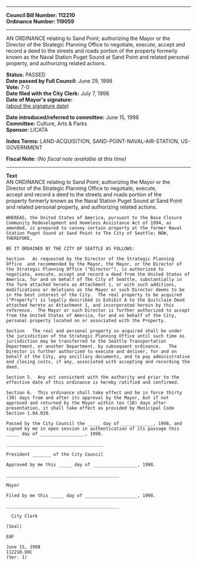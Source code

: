 * * * * *  
  
**Council Bill Number: [](#h0)[](#h2)112210**   
**Ordinance Number: 119059**  
  
* * * * *  
  
AN ORDINANCE relating to Sand Point; authorizing the Mayor or the Director of the Strategic Planning Office to negotiate, execute, accept and record a deed to the streets and roads portion of the property formerly known as the Naval Station Puget Sound at Sand Point and related personal property, and authorizing related actions.  
  
**Status:** PASSED   
**Date passed by Full Council:** June 29, 1998   
**Vote:** 7-0   
**Date filed with the City Clerk:** July 7, 1998   
**Date of Mayor's signature:**   
[(about the signature date)](/~public/approvaldate.htm)   
  
  
**Date introduced/referred to committee:** June 15, 1998   
**Committee:** Culture, Arts & Parks   
**Sponsor:** LICATA   
  
**Index Terms:** LAND-ACQUISITION, SAND-POINT-NAVAL-AIR-STATION, US-GOVERNMENT  
  
**Fiscal Note:** *(No fiscal note available at this time)*  
  
* * * * *  
  
**Text**  
    AN ORDINANCE relating to Sand Point; authorizing the Mayor or the  
    Director of the Strategic Planning Office to negotiate, execute,  
    accept and record a deed to the streets and roads portion of the  
    property formerly known as the Naval Station Puget Sound at Sand Point  
    and related personal property, and authorizing related actions.  
  
    WHEREAS, the United States of America, pursuant to the Base Closure  
    Community Redevelopment and Homeless Assistance Act of 1994, as  
    amended, is prepared to convey certain property at the former Naval  
    Station Puget Sound at Sand Point to The City of Seattle; NOW,  
    THEREFORE,  
  
    BE IT ORDAINED BY THE CITY OF SEATTLE AS FOLLOWS:  
  
    Section   As requested by the Director of the Strategic Planning  
    Office  and recommended by the Mayor, the Mayor, or the Director of  
    the Strategic Planning Office ("Director"), is authorized to  
    negotiate, execute, accept and record a deed from the United States of  
    America, for and on behalf of The City of Seattle, substantially in  
    the form attached hereto as Attachment 1, or with such additions,  
    modifications or deletions as the Mayor or such Director deems to be  
    in the best interest of the City.  The real property to be acquired  
    ("Property") is legally described in Exhibit A to the Quitclaim Deed  
    attached hereto as Attachment 1, and incorporated herein by this  
    reference.  The Mayor or such Director is further authorized to accept  
    from the United States of America, for and on behalf of the City,  
    personal property located on or associated with the Property.  
  
    Section   The real and personal property so acquired shall be under  
    the jurisdiction of the Strategic Planning Office until such time as  
    jurisdiction may be transferred to the Seattle Transportation  
    Department, or another Department, by subsequent ordinance.   The  
    Director is further authorized to execute and deliver, for and on  
    behalf of the City, any ancillary documents, and to pay administrative  
    and closing costs, if any, associated with accepting and recording the  
    deed.  
  
    Section 5.  Any act consistent with the authority and prior to the  
    effective date of this ordinance is hereby ratified and confirmed.  
  
    Section 6.  This ordinance shall take effect and be in force thirty  
    (30) days from and after its approval by the Mayor, but if not  
    approved and returned by the Mayor within ten (10) days after  
    presentation, it shall take effect as provided by Municipal Code  
    Section 1.04.020.  
  
    Passed by the City Council the _____ day of ____________, 1998, and  
    signed by me in open session in authentication of its passage this  
    _____ day of _________________, 1998.  
  
    _____________________________________  
  
    President _______ of the City Council  
  
    Approved by me this _____ day of _________________, 1998.  
  
    ___________________________________________  
  
    Mayor  
  
    Filed by me this _____ day of ____________________, 1998.  
  
    ___________________________________________  
  
      City Clerk  
  
    (Seal)  
  
    EAF  
  
    June 15, 1998  
    112210.DOC  
    (Ver. 1)  
